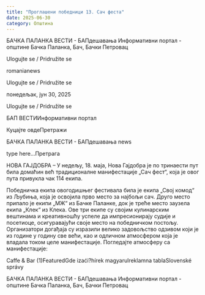 ```yaml
---
title: "Проглашени победници 13. Сач феста"
date: 2025-06-30
category: Општина
---
```


БАЧКА ПАЛАНКА ВЕСТИ - БАПдешавања Информативни портал - општине Бачка Паланка, Бач, Бачки Петровац

Ulogujte se / Pridružite se

romanianews

Ulogujte se / Pridružite se

понедељак, јун 30, 2025

Ulogujte se / Pridružite se

БАП ВЕСТИИнформативни портал

Куцајте овдеПретражи

БАЧКА ПАЛАНКА ВЕСТИ - БАПдешавања news

type here...Претрага

НОВА ГАЈДОБРА – У недељу, 18. маја, Нова Гајдобра је по тринаести пут била домаћин већ традиционалне манифестације „Сач фест“, која је овог пута привукла чак 114 екипа.

Победничка екипа овогодишњег фестивала била је екипа „Свој комод“ из Љубиња, која је освојила прво место за најбољи сач. Друго место припало је екипи „МЖ“ из Бачке Паланке, док је треће место заузела екипа „Клек“ из Клека. Ове три екипе су својим кулинарским вештинама и креативношћу успеле да импресионирају судије и посетиоце, осигуравајући своје место на победничком постољу.
Организатори догађаја су изразили велико задовољство одзивом који је из године у годину све већи, као и одличном атмосфером која је владала током целе манифестације. Погледајте атмосферу са манифестације:

Caffe & Bar (1)FeaturedGde izaći?hírek magyarulreklamna tablaSlovenské správy

БАЧКА ПАЛАНКА ВЕСТИ - БАПдешавања Информативни портал - општине Бачка Паланка, Бач, Бачки Петровац

